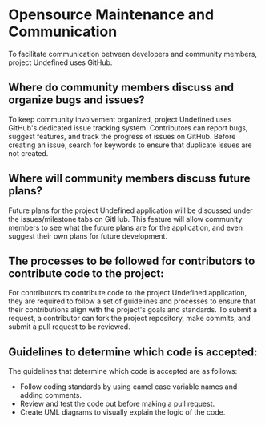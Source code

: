 # Opensource Maintenance and Communication
To facilitate communication between developers and community members, project Undefined uses GitHub.

## Where do community members discuss and organize bugs and issues?
To keep community involvement organized, project Undefined uses GitHub's dedicated issue tracking system.
Contributors can report bugs, suggest features, and track the progress of issues on GitHub. Before creating an issue, search for keywords to ensure that duplicate issues are not created.

## Where will community members discuss future plans?
Future plans for the project Undefined application will be discussed under the issues/milestone tabs on GitHub. This feature will allow community members to see what the future plans are for the application, and even suggest their own plans for future development.

## The processes to be followed for contributors to contribute code to the project:
For contributors to contribute code to the project Undefined application, they are required to follow a set of guidelines and processes to ensure that their contributions align with the project's goals and standards. To submit a request, a contributor can fork the project repository, make commits, and submit a pull request to be reviewed.

## Guidelines to determine which code is accepted:
The guidelines that determine which code is accepted are as follows: 
* Follow coding standards by using camel case variable names and adding comments.
* Review and test the code out before making a pull request.
* Create UML diagrams to visually explain the logic of the code.

